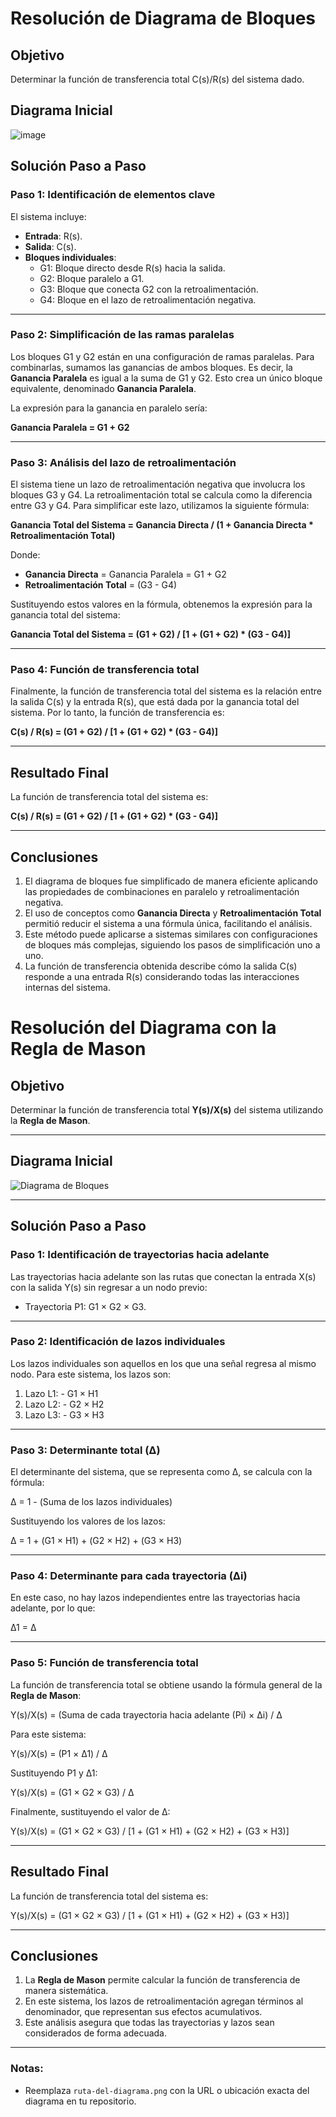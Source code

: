 # Resolución de Diagrama de Bloques

## Objetivo
Determinar la función de transferencia total C(s)/R(s) del sistema dado.

## Diagrama Inicial

![image](https://github.com/user-attachments/assets/93f7e654-f39a-416c-a973-5063d7461ec7)


## Solución Paso a Paso

### Paso 1: Identificación de elementos clave
El sistema incluye:
- **Entrada**: R(s).
- **Salida**: C(s).
- **Bloques individuales**:
  - G1: Bloque directo desde R(s) hacia la salida.
  - G2: Bloque paralelo a G1.
  - G3: Bloque que conecta G2 con la retroalimentación.
  - G4: Bloque en el lazo de retroalimentación negativa.

---

### Paso 2: Simplificación de las ramas paralelas
Los bloques G1 y G2 están en una configuración de ramas paralelas. Para combinarlas, sumamos las ganancias de ambos bloques. Es decir, la **Ganancia Paralela** es igual a la suma de G1 y G2. Esto crea un único bloque equivalente, denominado **Ganancia Paralela**.

La expresión para la ganancia en paralelo sería:

**Ganancia Paralela = G1 + G2**

---

### Paso 3: Análisis del lazo de retroalimentación
El sistema tiene un lazo de retroalimentación negativa que involucra los bloques G3 y G4. La retroalimentación total se calcula como la diferencia entre G3 y G4. Para simplificar este lazo, utilizamos la siguiente fórmula:

**Ganancia Total del Sistema = Ganancia Directa / (1 + Ganancia Directa * Retroalimentación Total)**

Donde:
- **Ganancia Directa** = Ganancia Paralela = G1 + G2
- **Retroalimentación Total** = (G3 - G4)

Sustituyendo estos valores en la fórmula, obtenemos la expresión para la ganancia total del sistema:

**Ganancia Total del Sistema = (G1 + G2) / [1 + (G1 + G2) * (G3 - G4)]**

---

### Paso 4: Función de transferencia total
Finalmente, la función de transferencia total del sistema es la relación entre la salida C(s) y la entrada R(s), que está dada por la ganancia total del sistema. Por lo tanto, la función de transferencia es:

**C(s) / R(s) = (G1 + G2) / [1 + (G1 + G2) * (G3 - G4)]**

---

## Resultado Final
La función de transferencia total del sistema es:

**C(s) / R(s) = (G1 + G2) / [1 + (G1 + G2) * (G3 - G4)]**

---

## Conclusiones
1. El diagrama de bloques fue simplificado de manera eficiente aplicando las propiedades de combinaciones en paralelo y retroalimentación negativa.
2. El uso de conceptos como **Ganancia Directa** y **Retroalimentación Total** permitió reducir el sistema a una fórmula única, facilitando el análisis.
3. Este método puede aplicarse a sistemas similares con configuraciones de bloques más complejas, siguiendo los pasos de simplificación uno a uno.
4. La función de transferencia obtenida describe cómo la salida C(s) responde a una entrada R(s) considerando todas las interacciones internas del sistema.






# Resolución del Diagrama con la Regla de Mason

## Objetivo
Determinar la función de transferencia total **Y(s)/X(s)** del sistema utilizando la **Regla de Mason**.

---

## Diagrama Inicial

![Diagrama de Bloques](ruta-del-diagrama.png)

---

## Solución Paso a Paso

### Paso 1: Identificación de trayectorias hacia adelante
Las trayectorias hacia adelante son las rutas que conectan la entrada X(s) con la salida Y(s) sin regresar a un nodo previo:

- Trayectoria P1: G1 × G2 × G3.

---

### Paso 2: Identificación de lazos individuales
Los lazos individuales son aquellos en los que una señal regresa al mismo nodo. Para este sistema, los lazos son:

1. Lazo L1: - G1 × H1  
2. Lazo L2: - G2 × H2  
3. Lazo L3: - G3 × H3

---

### Paso 3: Determinante total (Δ)
El determinante del sistema, que se representa como Δ, se calcula con la fórmula:

Δ = 1 - (Suma de los lazos individuales)

Sustituyendo los valores de los lazos:

Δ = 1 + (G1 × H1) + (G2 × H2) + (G3 × H3)

---

### Paso 4: Determinante para cada trayectoria (Δi)
En este caso, no hay lazos independientes entre las trayectorias hacia adelante, por lo que:

Δ1 = Δ

---

### Paso 5: Función de transferencia total
La función de transferencia total se obtiene usando la fórmula general de la **Regla de Mason**:

Y(s)/X(s) = (Suma de cada trayectoria hacia adelante (Pi) × Δi) / Δ

Para este sistema:

Y(s)/X(s) = (P1 × Δ1) / Δ

Sustituyendo P1 y Δ1:

Y(s)/X(s) = (G1 × G2 × G3) / Δ

Finalmente, sustituyendo el valor de Δ:

Y(s)/X(s) = (G1 × G2 × G3) / [1 + (G1 × H1) + (G2 × H2) + (G3 × H3)]

---

## Resultado Final
La función de transferencia total del sistema es:

Y(s)/X(s) = (G1 × G2 × G3) / [1 + (G1 × H1) + (G2 × H2) + (G3 × H3)]

---

## Conclusiones
1. La **Regla de Mason** permite calcular la función de transferencia de manera sistemática.
2. En este sistema, los lazos de retroalimentación agregan términos al denominador, que representan sus efectos acumulativos.
3. Este análisis asegura que todas las trayectorias y lazos sean considerados de forma adecuada.

---

### Notas:
- Reemplaza `ruta-del-diagrama.png` con la URL o ubicación exacta del diagrama en tu repositorio.


